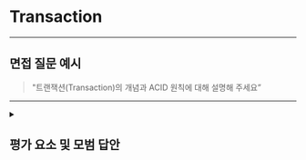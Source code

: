 # Transaction

---

## 면접 질문 예시

> "트랜잭션(Transaction)의 개념과 ACID 원칙에 대해 설명해 주세요”

---

<details>
  <summary><h2> 평가 요소 및 모범 답안</h2></summary>

  ### 1. Transaction의 개념 및 특징
  - 포함내용
    * Transaction의 개념 및 특징
      - 트랜잭션은 데이터베이스에서 하나의 작업 단위를 의미하며, 여러 개의 작업이 하나의 논리적 묶음으로 처리되는 것을 말합니다.
      - 반드시 전부 성공하거나, 전부 실패해야 하는 원자적인 작업 단위입니다.

  ### 2. ACID 원칙의 개념 및 종류
  - 포함내용
    * ACID 원칙: 트랜잭션이 안전하게 처리되기 위해 보장해야 하는 4가지 핵심 속성
     1. Atomicity (원자성): 트랜잭션 내의 작업이 모두 성공하거나 모두 실패해야 합니다.
     2. Consistency (일관성): 트랜잭션 전후에 데이터베이스의 일관된 상태가 유지되어야 합니다.
     3. Isolation (격리성): 동시에 여러 트랜잭션이 수행되더라도 서로 간섭하지 않아야 합니다.
     4. Durability (지속성): 트랜잭션이 커밋되면 그 결과는 영구적으로 반영되어야 합니다.
  
  ### 3.모범 답안 예시

  > 트랜잭션은 데이터베이스에서 하나의 작업 단위를 의미하며, 여러 개의 작업이 하나의 논리적 묶음으로 처리되는 것을 말합니다.<br />
  > 트랜잭션이 안전하게 처리되려면 ACID 원칙을 보장해야 합니다.<br />
  > 첫 번째는 원자성으로, 트랜잭션 내의 작업이 모두 성공하거나 모두 실패해야 한다는 것입니다.<br />
  > 두 번째는 일관성으로, 트랜잭션 전후에 데이터베이스의 일관된 상태가 유지되어야 한다는 것입니다.<br />
  > 세 번째는 격리성으로, 동시에 여러 트랜잭션이 수행되더라도 서로 간섭하지 않아야 한다는 것입니다.<br />
  > 마지막은 지속성으로, 트랜잭션이 커밋되면 그 결과는 영구적으로 반영되어야 한다는 것입니다.<br />
  
</details>
